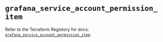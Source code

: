 # `grafana_service_account_permission_item`

Refer to the Terraform Registory for docs: [`grafana_service_account_permission_item`](https://registry.terraform.io/providers/grafana/grafana/3.16.0/docs/resources/service_account_permission_item).
